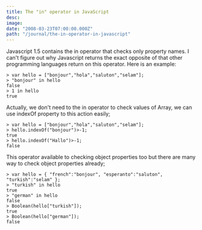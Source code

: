 ```yaml
---
title: The "in" operator in JavaScript
desc:
image:
date: "2008-03-23T07:00:00.000Z"
path: "/journal/the-in-operator-in-javascript"
---
```


Javascript 1.5 contains the in operator that checks only property names.
I can't figure out why Javascript returns the exact opposite of that other programming languages return on this operator.
Here is an example:

```
> var hello = ["bonjour","hola","saluton","selam"];
> "bonjour" in hello
false
> 1 in hello
true
```

Actually, we don't need to the in operator to check values of Array, we can use indexOf property to this action easily;

```
> var hello = ["bonjour","hola","saluton","selam"];
> hello.indexOf("bonjour")>-1;
true
> hello.indexOf("Hallo")>-1;
false
```

This operator available to checking object properties too but there are many way to check object properties already;

```
> var hello = { "french":"bonjour", "esperanto":"saluton", "turkish":"selam" };
> "turkish" in hello
true
> "german" in hello
false
> Boolean(hello["turkish"]);
true
> Boolean(hello["german"]);
false
```
